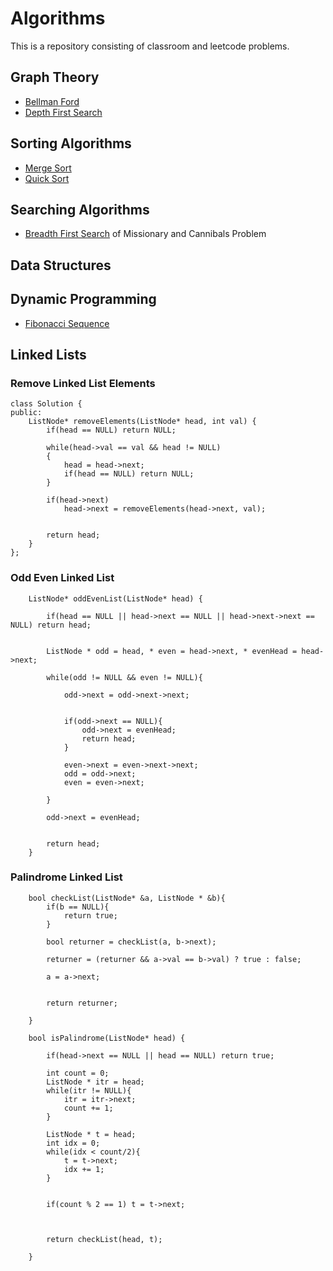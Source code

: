 # Algorithms
This is a repository consisting of classroom and leetcode problems.

## Graph Theory
- [Bellman Ford](/graphs/bellman.cpp)
- [Depth First Search](/graphs/dfs.cpp)

## Sorting Algorithms
- [Merge Sort](/sort/mergesort.cpp)
- [Quick Sort](/sort/quicksort.cpp)

## Searching Algorithms
- [Breadth First Search](/search/bfs.cpp) of Missionary and Cannibals Problem

## Data Structures

## Dynamic Programming
- [Fibonacci Sequence](/dp/fibonacci.cpp)

## Linked Lists

### Remove Linked List Elements
```
class Solution {
public:
    ListNode* removeElements(ListNode* head, int val) {
        if(head == NULL) return NULL;
        
        while(head->val == val && head != NULL)
        {
            head = head->next;
            if(head == NULL) return NULL;
        }
        
        if(head->next)
            head->next = removeElements(head->next, val);
        
        
        return head;
    }
};
```
### Odd Even Linked List
```
    ListNode* oddEvenList(ListNode* head) {
        
        if(head == NULL || head->next == NULL || head->next->next == NULL) return head;
        

        ListNode * odd = head, * even = head->next, * evenHead = head->next;
   
        while(odd != NULL && even != NULL){

            odd->next = odd->next->next;
            
            
            if(odd->next == NULL){
                odd->next = evenHead;
                return head;
            }
            
            even->next = even->next->next;
            odd = odd->next;
            even = even->next;
            
        }
        
        odd->next = evenHead;
        
        
        return head;
    }
```
### Palindrome Linked List

```
    bool checkList(ListNode* &a, ListNode * &b){
        if(b == NULL){
            return true;
        }    
        
        bool returner = checkList(a, b->next);
        
        returner = (returner && a->val == b->val) ? true : false;
        
        a = a->next;

        
        return returner;
        
    }
    
    bool isPalindrome(ListNode* head) {
        
        if(head->next == NULL || head == NULL) return true;
        
        int count = 0;
        ListNode * itr = head;
        while(itr != NULL){
            itr = itr->next;
            count += 1;
        }
        
        ListNode * t = head;
        int idx = 0;
        while(idx < count/2){
            t = t->next;
            idx += 1;
        }
        
        
        if(count % 2 == 1) t = t->next;

        

        return checkList(head, t);
        
    }
```